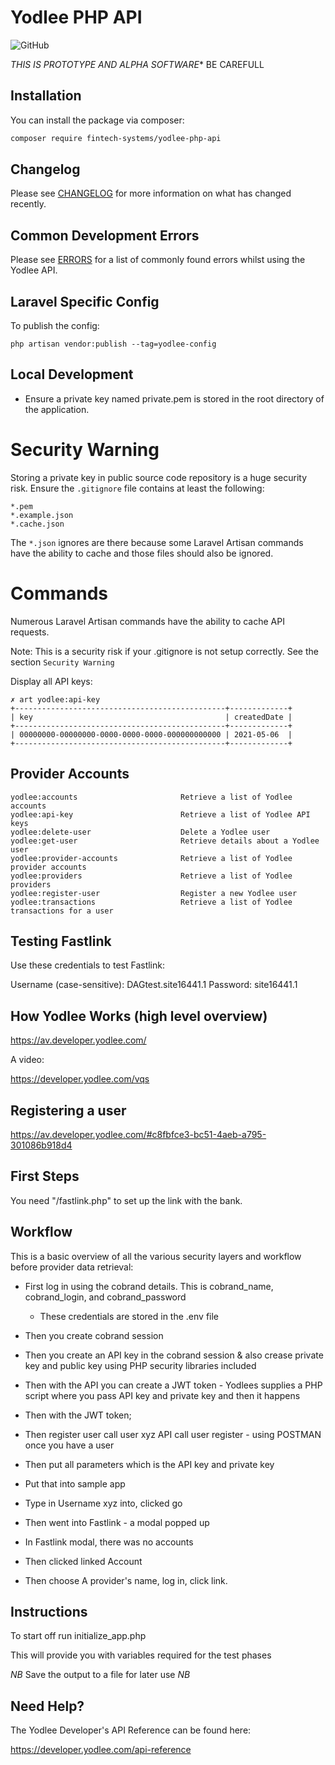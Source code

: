 # Yodlee PHP API
![GitHub](https://img.shields.io/github/license/fintech-systems/yodlee-php-api)

*THIS IS PROTOTYPE AND ALPHA SOFTWARE** BE CAREFULL

## Installation

You can install the package via composer:

```bash
composer require fintech-systems/yodlee-php-api
```

## Changelog

Please see [CHANGELOG](CHANGELOG.md) for more information on what has changed recently.

## Common Development Errors

Please see [ERRORS](ERRORS.md) for a list of commonly found errors whilst using the Yodlee API.

## Laravel Specific Config

To publish the config:

```
php artisan vendor:publish --tag=yodlee-config
```

## Local Development

- Ensure a private key named private.pem is stored in the root directory of the application.

Security Warning
================

Storing a private key in public source code repository is a huge security risk.
Ensure the `.gitignore` file contains at least the following:

```
*.pem
*.example.json
*.cache.json
```

The `*.json` ignores are there because some Laravel Artisan commands have the ability to cache and those files should also be ignored.

Commands
========

Numerous Laravel Artisan commands have the ability to cache API requests.

Note: This is a security risk if your .gitignore is not setup correctly. See the section `Security Warning`

Display all API keys:

```
✗ art yodlee:api-key
+-----------------------------------------------+-------------+
| key                                           | createdDate |
+-----------------------------------------------+-------------+
| 00000000-00000000-0000-0000-0000-000000000000 | 2021-05-06  |
+-----------------------------------------------+-------------+
```

Provider Accounts
-----------------

```
yodlee:accounts                       Retrieve a list of Yodlee accounts
yodlee:api-key                        Retrieve a list of Yodlee API keys
yodlee:delete-user                    Delete a Yodlee user
yodlee:get-user                       Retrieve details about a Yodlee user
yodlee:provider-accounts              Retrieve a list of Yodlee provider accounts
yodlee:providers                      Retrieve a list of Yodlee providers
yodlee:register-user                  Register a new Yodlee user
yodlee:transactions                   Retrieve a list of Yodlee transactions for a user
```

Testing Fastlink
----------------
Use these credentials to test Fastlink:

Username (case-sensitive): DAGtest.site16441.1
Password: site16441.1

How Yodlee Works (high level overview)
--------------------------------------
https://av.developer.yodlee.com/

A video:

https://developer.yodlee.com/vqs

Registering a user
------------------
https://av.developer.yodlee.com/#c8fbfce3-bc51-4aeb-a795-301086b918d4

First Steps
-----------
You need "/fastlink.php" to set up the link with the bank.

Workflow
--------

This is a basic overview of all the various security layers and workflow before provider data retrieval:

- First log in using the cobrand details. This is cobrand_name, cobrand_login, and cobrand_password
  - These credentials are stored in the .env file

- Then you create cobrand session

- Then you create an API key in the cobrand session & also crease private key and public key using PHP security libraries included

- Then with the API you can create a JWT token - Yodlees supplies a PHP script where you pass API key and private key and then it happens

- Then with the JWT token;

- Then register user call user xyz API call user register - using POSTMAN once you have a user

- Then put all parameters which is the API key and private key

- Put that into sample app

- Type in Username xyz into, clicked go

- Then went into Fastlink - a modal popped up

- In Fastlink modal, there was no accounts

- Then clicked linked Account

- Then choose A provider's name, log in, click link.

Instructions
------------

To start off run initialize_app.php

This will provide you with variables required for the test phases

*NB* Save the output to a file for later use *NB*

## Need Help?

The Yodlee Developer's API Reference can be found here:

https://developer.yodlee.com/api-reference

